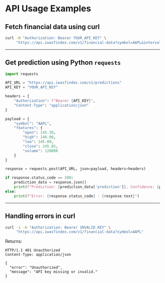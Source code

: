 # API Usage Examples

## Fetch financial data using curl

```bash
curl -H "Authorization: Bearer YOUR_API_KEY" \
     "https://api.iwasfindex.com/v1/financial-data?symbol=AAPL&interval=1min"
````

---

## Get prediction using Python `requests`

```python
import requests

API_URL = "https://api.iwasfindex.com/v1/predictions"
API_KEY = "YOUR_API_KEY"

headers = {
    "Authorization": f"Bearer {API_KEY}",
    "Content-Type": "application/json"
}

payload = {
    "symbol": "AAPL",
    "features": {
        "open": 145.30,
        "high": 146.00,
        "low": 145.00,
        "close": 145.85,
        "volume": 120000
    }
}

response = requests.post(API_URL, json=payload, headers=headers)

if response.status_code == 200:
    prediction_data = response.json()
    print(f"Prediction: {prediction_data['prediction']}, Confidence: {prediction_data['confidence']}")
else:
    print(f"Error: {response.status_code} - {response.text}")
```

---

## Handling errors in curl

```bash
curl -i -H "Authorization: Bearer INVALID_KEY" \
     "https://api.iwasfindex.com/v1/financial-data?symbol=AAPL"
```

Returns:

```
HTTP/1.1 401 Unauthorized
Content-Type: application/json

{
  "error": "Unauthorized",
  "message": "API key missing or invalid."
}
```
